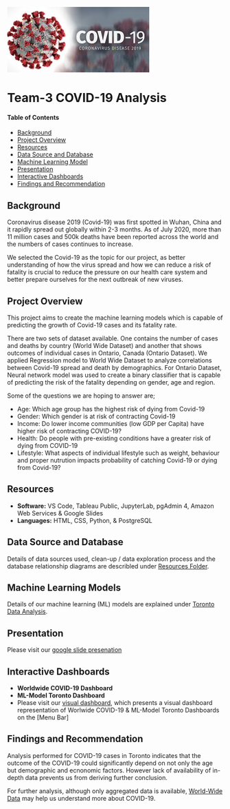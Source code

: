 ![header_pic](images/covid.png)

# Team-3 COVID-19 Analysis 

#### Table of Contents  

* [Background](#Background)
* [Project Overview](#project-overview)
* [Resources](#resources)
* [Data Source and Database](#Data-Source-and-Database)
* [Machine Learning Model](#Machine-Learning-Models)
* [Presentation](#presentation)
* [Interactive Dashboards](#Interactive-Dashboards)
* [Findings and Recommendation](#Findings-and-Recommendation)

## Background

Coronavirus disease 2019 (Covid-19) was first spotted in Wuhan, China and it rapidly spread out globally within 2-3 months. As of July 2020, more than 11 million cases and 500k deaths have been reported across the world and the numbers of cases continues to increase. 

We selected the Covid-19 as the topic for our project, as better understanding of how the virus spread and how we can reduce a risk of fatality is crucial to reduce the pressure on our health care system and better prepare ourselves for the next outbreak of new viruses.

## Project Overview
This project aims to create the machine learning models which is capable of predicting the growth of Covid-19 cases and its fatality rate.

There are two sets of dataset available. One contains the number of cases and deaths by country (World Wide Dataset) and another that shows outcomes of individual cases in Ontario, Canada (Ontario Dataset).
We applied Regression model to World Wide Dataset to analyze correlations between Covid-19 spread and death by demographics. 
For Ontario Dataset, Neural network model was used to create a binary classifier that is capable of predicting the risk of the fatality depending on gender, age and region.

Some of the questions we are hoping to answer are;
- Age: Which age group has the highest risk of dying from Covid-19
- Gender: Which gender is at risk of contracting Covid-19
- Income: Do lower income communities (low GDP per Capita) have higher risk of contracting COVID-19?
- Health: Do people with pre-existing conditions have a greater risk of dying from COVID-19
- Lifestyle: What aspects of individual lifestyle such as weight, behaviour and proper nutrution impacts probability of catching Covid-19 or dying from Covid-19?

## Resources
- **Software:** VS Code, Tableau Public, JupyterLab, pgAdmin 4, Amazon Web Services & Google Slides
- **Languages:** HTML, CSS, Python, & PostgreSQL

## Data Source and Database
Details of data sources used, clean-up / data exploration process and the database relationship diagrams are describled under [Resources Folder](Resources).

## Machine Learning Models
Details of our machine learning (ML) models are explained under [Toronto Data Analysis](ML-Model_Toronto).

## Presentation
Please visit our [google slide presenation](https://docs.google.com/presentation/d/1YYGahoh_9MaWsczrZiGQP4bnX_7asvut2Ps5z8Q_0l4/edit?usp=sharing)

## Interactive Dashboards
- **Worldwide COVID-19 Dashboard**
- **ML-Model Toronto Dashboard**
- Please visit our [visual dashboard](https://public.tableau.com/profile/tenley5222#!/vizhome/COVID-19_15942366549880/WorlwideCOVID-19?publish=yes), which presents a visual dashboard representation of Worlwide COVID-19 & ML-Model Toronto Dashboards on the [Menu Bar]

## Findings and Recommendation
Analysis performed for COVID-19 cases in Toronto indicates that the outcome of the COVID-19 could significantly depend on not only the age but demographic and ecnonomic factors.
However lack of availability of in-depth data prevents us from deriving further conclusion.

For further analysis, although only aggregated data is available, [World-Wide Data](ML-Model-WorldWide) may help us understand more about COVID-19.
